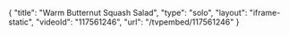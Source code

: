 {
    "title": "Warm Butternut Squash Salad",
    "type": "solo",
    "layout": "iframe-static",
    "videoId": "117561246",
    "url": "\/tvpembed\/117561246"
}